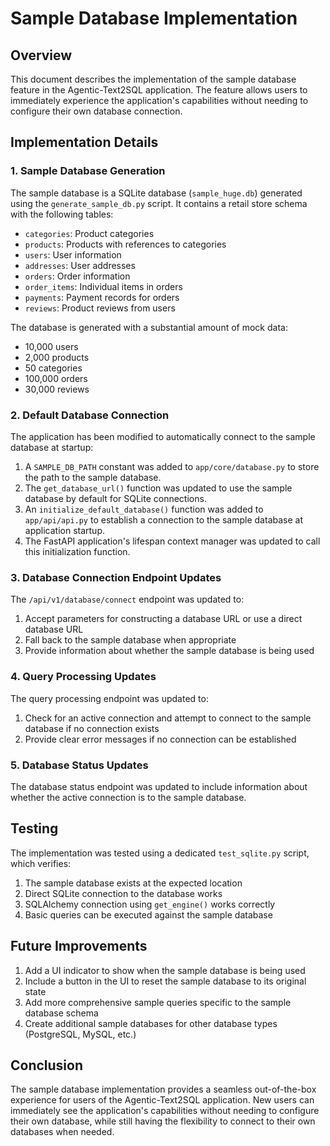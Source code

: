 # Sample Database Implementation

## Overview

This document describes the implementation of the sample database feature in the Agentic-Text2SQL application. The feature allows users to immediately experience the application's capabilities without needing to configure their own database connection.

## Implementation Details

### 1. Sample Database Generation

The sample database is a SQLite database (`sample_huge.db`) generated using the `generate_sample_db.py` script. It contains a retail store schema with the following tables:

- `categories`: Product categories
- `products`: Products with references to categories
- `users`: User information
- `addresses`: User addresses
- `orders`: Order information
- `order_items`: Individual items in orders
- `payments`: Payment records for orders
- `reviews`: Product reviews from users

The database is generated with a substantial amount of mock data:
- 10,000 users
- 2,000 products
- 50 categories
- 100,000 orders
- 30,000 reviews

### 2. Default Database Connection

The application has been modified to automatically connect to the sample database at startup:

1. A `SAMPLE_DB_PATH` constant was added to `app/core/database.py` to store the path to the sample database.
2. The `get_database_url()` function was updated to use the sample database by default for SQLite connections.
3. An `initialize_default_database()` function was added to `app/api/api.py` to establish a connection to the sample database at application startup.
4. The FastAPI application's lifespan context manager was updated to call this initialization function.

### 3. Database Connection Endpoint Updates

The `/api/v1/database/connect` endpoint was updated to:

1. Accept parameters for constructing a database URL or use a direct database URL
2. Fall back to the sample database when appropriate
3. Provide information about whether the sample database is being used

### 4. Query Processing Updates

The query processing endpoint was updated to:

1. Check for an active connection and attempt to connect to the sample database if no connection exists
2. Provide clear error messages if no connection can be established

### 5. Database Status Updates

The database status endpoint was updated to include information about whether the active connection is to the sample database.

## Testing

The implementation was tested using a dedicated `test_sqlite.py` script, which verifies:

1. The sample database exists at the expected location
2. Direct SQLite connection to the database works
3. SQLAlchemy connection using `get_engine()` works correctly
4. Basic queries can be executed against the sample database

## Future Improvements

1. Add a UI indicator to show when the sample database is being used
2. Include a button in the UI to reset the sample database to its original state
3. Add more comprehensive sample queries specific to the sample database schema
4. Create additional sample databases for other database types (PostgreSQL, MySQL, etc.)

## Conclusion

The sample database implementation provides a seamless out-of-the-box experience for users of the Agentic-Text2SQL application. New users can immediately see the application's capabilities without needing to configure their own database, while still having the flexibility to connect to their own databases when needed. 